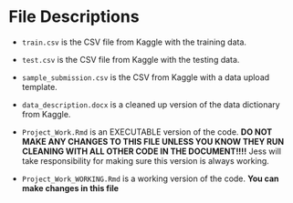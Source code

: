 # File Descriptions
* `train.csv` is the CSV file from Kaggle with the training data.
* `test.csv` is the CSV file from Kaggle with the testing data.
* `sample_submission.csv` is the CSV from Kaggle with a data upload template.
* `data_description.docx` is a cleaned up version of the data dictionary from Kaggle.

* `Project_Work.Rmd` is an EXECUTABLE version of the code. **DO NOT MAKE ANY CHANGES TO THIS FILE UNLESS YOU KNOW THEY RUN CLEANING WITH ALL OTHER CODE IN THE DOCUMENT!!!!** Jess will take responsibility for making sure this version is always working.
* `Project_Work_WORKING.Rmd` is a working version of the code. **You can make changes in this file**

